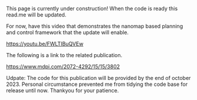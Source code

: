 This page is currently under construction! When the code is ready this read.me will be updated.

For now, have this video that demonstrates the nanomap based planning and control framework that the update will enable.

https://youtu.be/FWLTIBuQVEw

The following is a link to the related publication. 

https://www.mdpi.com/2072-4292/15/15/3802

Udpate: The code for this publication will be provided by the end of october 2023. Personal circumstance prevented me from tidying the code base for release until now. Thankyou for your patience. 
